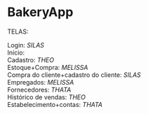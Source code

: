 # BakeryApp

TELAS:

Login: *SILAS* <br>
Início: <br>
Cadastro: *THEO*    <br>
Estoque+Compra: *MELISSA* <br>
Compra do cliente+cadastro do cliente: *SILAS*    <br>
Empregados: *MELISSA*  <br>
Fornecedores: *THATA*   <br>
Histórico de vendas: *THEO*   <br>
Estabelecimento+contas:  *THATA*   <br>
